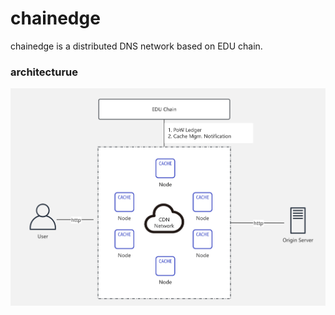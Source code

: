 # chainedge
chainedge is a distributed DNS network based on EDU chain. 

### architecturue
![](architecture.png)
